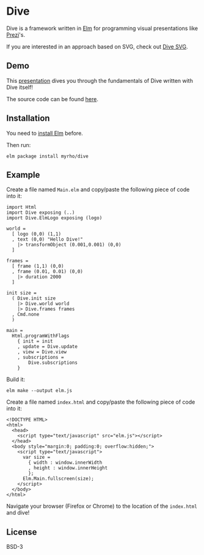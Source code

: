 # Dive

Dive is a framework written in [Elm](http://elmlang.org) for programming visual presentations like [Prezi](https://prezi.com)'s. 

If you are interested in an approach based on SVG, check out [Dive SVG](https://github.com/myrho/dive-svg).


## Demo

This [presentation](https://myrho.github.io/dive/) dives you through the fundamentals of Dive written with Dive itself!

The source code can be found [here](https://github.com/myrho/dive/tree/master/intro).

## Installation

You need to [install Elm](https://guide.elm-lang.org/install.html) before.

Then run:

    elm package install myrho/dive

## Example

Create a file named `Main.elm` and copy/paste the following piece of code into it:

    import Html 
    import Dive exposing (..)
    import Dive.ElmLogo exposing (logo)

    world =
      [ logo (0,0) (1,1)
      , text (0,0) "Hello Dive!"
        |> transformObject (0.001,0.001) (0,0) 
      ]

    frames =
      [ frame (1,1) (0,0)
      , frame (0.01, 0.01) (0,0) 
        |> duration 2000
      ]

    init size =
      ( Dive.init size
        |> Dive.world world
        |> Dive.frames frames
      , Cmd.none
      )

    main =
      Html.programWithFlags
        { init = init
        , update = Dive.update
        , view = Dive.view
        , subscriptions = 
            Dive.subscriptions
        }

Build it:

    elm make --output elm.js

Create a file named `index.html` and copy/paste the following piece of code into it:

    <!DOCTYPE HTML>
    <html>
      <head>
        <script type="text/javascript" src="elm.js"></script>
      </head>
      <body style="margin:0; padding:0; overflow:hidden;">
        <script type="text/javascript">
          var size =
            { width : window.innerWidth
            , height : window.innerHeight
            };
          Elm.Main.fullscreen(size);
        </script>
      </body>
    </html>

Navigate your browser (Firefox or Chrome) to the location of the `index.html` and dive!

## License

BSD-3
